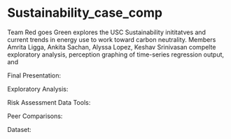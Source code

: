 # Sustainability_case_comp

Team Red goes Green explores the USC Sustainability inititatves and current trends in energy use to work toward carbon neutrality.
Members Amrita Ligga, Ankita Sachan, Alyssa Lopez, Keshav Srinivasan compelte exploratory analysis, perception graphing of time-series regression output, and 

Final Presentation:



Exploratory Analysis:




Risk Assessment Data Tools:




Peer Comparisons:




Dataset:


